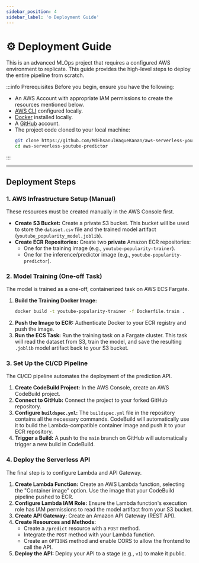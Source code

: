 ```yaml
---
sidebar_position: 4
sidebar_label: '⚙️ Deployment Guide'
---
```


# ⚙️ Deployment Guide

This is an advanced MLOps project that requires a configured AWS environment to replicate. This guide provides the high-level steps to deploy the entire pipeline from scratch.

:::info Prerequisites
Before you begin, ensure you have the following:

*   An AWS Account with appropriate IAM permissions to create the resources mentioned below.
*   [AWS CLI](https://aws.amazon.com/cli/) configured locally.
*   [Docker](https://www.docker.com/products/docker-desktop/) installed locally.
*   A [GitHub](https://github.com/) account.
*   The project code cloned to your local machine:
    ```bash
    git clone https://github.com/MdEhsanulHaqueKanan/aws-serverless-youtube-predictor.git
    cd aws-serverless-youtube-predictor
    ```
:::

---

## Deployment Steps

### 1. AWS Infrastructure Setup (Manual)

These resources must be created manually in the AWS Console first.

*   **Create S3 Bucket:** Create a private S3 bucket. This bucket will be used to store the `dataset.csv` file and the trained model artifact (`youtube_popularity_model.joblib`).
*   **Create ECR Repositories:** Create two **private** Amazon ECR repositories:
    *   One for the training image (e.g., `youtube-popularity-trainer`).
    *   One for the inference/predictor image (e.g., `youtube-popularity-predictor`).

### 2. Model Training (One-off Task)

The model is trained as a one-off, containerized task on AWS ECS Fargate.

1.  **Build the Training Docker Image:**
    ```bash
    docker build -t youtube-popularity-trainer -f Dockerfile.train .
    ```
2.  **Push the Image to ECR:** Authenticate Docker to your ECR registry and push the image.
3.  **Run the ECS Task:** Run the training task on a Fargate cluster. This task will read the dataset from S3, train the model, and save the resulting `.joblib` model artifact back to your S3 bucket.

### 3. Set Up the CI/CD Pipeline

The CI/CD pipeline automates the deployment of the prediction API.

1.  **Create CodeBuild Project:** In the AWS Console, create an AWS CodeBuild project.
2.  **Connect to GitHub:** Connect the project to your forked GitHub repository.
3.  **Configure `buildspec.yml`:** The `buildspec.yml` file in the repository contains all the necessary commands. CodeBuild will automatically use it to build the Lambda-compatible container image and push it to your ECR repository.
4.  **Trigger a Build:** A push to the `main` branch on GitHub will automatically trigger a new build in CodeBuild.

### 4. Deploy the Serverless API

The final step is to configure Lambda and API Gateway.

1.  **Create Lambda Function:** Create an AWS Lambda function, selecting the "Container image" option. Use the image that your CodeBuild pipeline pushed to ECR.
2.  **Configure Lambda IAM Role:** Ensure the Lambda function's execution role has IAM permissions to read the model artifact from your S3 bucket.
3.  **Create API Gateway:** Create an Amazon API Gateway (REST API).
4.  **Create Resources and Methods:**
    *   Create a `/predict` resource with a `POST` method.
    *   Integrate the `POST` method with your Lambda function.
    *   Create an `OPTIONS` method and enable CORS to allow the frontend to call the API.
5.  **Deploy the API:** Deploy your API to a stage (e.g., `v1`) to make it public.
